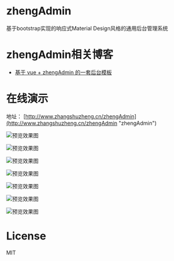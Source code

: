 # zhengAdmin

基于bootstrap实现的响应式Material Design风格的通用后台管理系统

# zhengAdmin相关博客

- [基于 vue + zhengAdmin 的一套后台模板](https://segmentfault.com/a/1190000010552103 "基于 vue + zhengAdmin 的一套后台模板")

# 在线演示

地址： [http://www.zhangshuzheng.cn/zhengAdmin](http://www.zhangshuzheng.cn/zhengAdmin "zhengAdmin")


![预览效果图](src/images/zheng-upms-theme.png)

![预览效果图](src/images/zheng-cms-theme.png)

![预览效果图](src/images/zheng-pay-theme.png)

![预览效果图](src/images/zheng-ucenter-theme.png)

![预览效果图](src/images/zheng-oss-theme.png)

![预览效果图](src/images/zheng-cms-theme-m1.png)

![预览效果图](src/images/zheng-cms-theme-m2.png)

# License
  MIT

